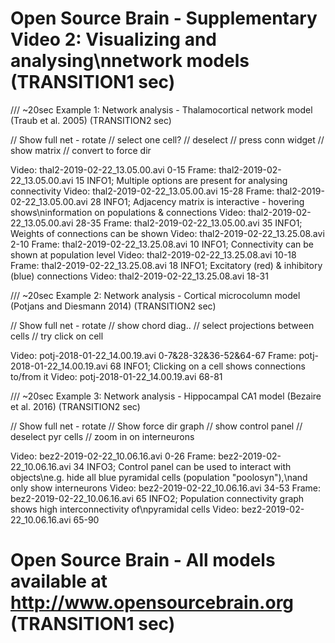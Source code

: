 # Open Source Brain - Supplementary Video 2: Visualizing and analysing\nnetwork models (TRANSITION1 sec)


/// ~20sec
Example 1: Network analysis - Thalamocortical network model (Traub et al. 2005) (TRANSITION2 sec)

// Show full net - rotate
// select one cell?
// deselect
// press conn widget
// show matrix
// convert to force dir

Video: thal2-2019-02-22_13.05.00.avi 0-15
Frame: thal2-2019-02-22_13.05.00.avi 15 INFO1; Multiple options are present for analysing connectivity
Video: thal2-2019-02-22_13.05.00.avi 15-28
Frame: thal2-2019-02-22_13.05.00.avi 28 INFO1; Adjacency matrix is interactive - hovering shows\ninformation on populations & connections
Video: thal2-2019-02-22_13.05.00.avi 28-35
Frame: thal2-2019-02-22_13.05.00.avi 35 INFO1; Weights of connections can be shown
Video: thal2-2019-02-22_13.25.08.avi 2-10
Frame: thal2-2019-02-22_13.25.08.avi 10 INFO1; Connectivity can be shown at population level
Video: thal2-2019-02-22_13.25.08.avi 10-18
Frame: thal2-2019-02-22_13.25.08.avi 18 INFO1; Excitatory (red) & inhibitory (blue) connections 
Video: thal2-2019-02-22_13.25.08.avi 18-31


/// ~20sec
Example 2: Network analysis - Cortical microcolumn model (Potjans and Diesmann 2014) (TRANSITION2 sec)

// Show full net - rotate
// show chord diag..
// select projections between cells
// try click on cell

Video: potj-2018-01-22_14.00.19.avi 0-7&28-32&36-52&64-67
Frame: potj-2018-01-22_14.00.19.avi 68 INFO1; Clicking on a cell shows connections to/from it
Video: potj-2018-01-22_14.00.19.avi 68-81


/// ~20sec
Example 3: Network analysis - Hippocampal CA1 model (Bezaire et al. 2016) (TRANSITION2 sec)

// Show full net - rotate
// Show force dir graph
// show control panel
// deselect pyr cells
// zoom in on interneurons

Video: bez2-2019-02-22_10.06.16.avi 0-26
Frame: bez2-2019-02-22_10.06.16.avi 34 INFO3; Control panel can be used to interact with objects\ne.g. hide all blue pyramidal cells (population "poolosyn"),\nand only show interneurons
Video: bez2-2019-02-22_10.06.16.avi 34-53
Frame: bez2-2019-02-22_10.06.16.avi 65 INFO2; Population connectivity graph shows high interconnectivity of\npyramidal cells
Video: bez2-2019-02-22_10.06.16.avi 65-90

# Open Source Brain - All models available at http://www.opensourcebrain.org (TRANSITION1 sec)
